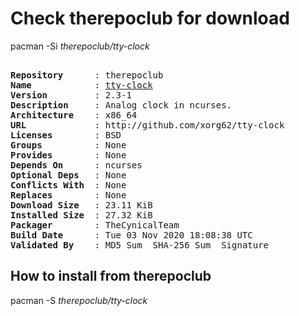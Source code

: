 # Check therepoclub for download

pacman -Si *therepoclub/tty-clock*

<div class="highlight"><pre class="highlight"><text>
<b>Repository</b>      : therepoclub
<b>Name</b>            : <a href="../../x86_64/tty-clock-2.3-1-x86_64.pkg.tar.zst">tty-clock</a>
<b>Version</b>         : 2.3-1
<b>Description</b>     : Analog clock in ncurses.
<b>Architecture</b>    : x86_64
<b>URL</b>             : http://github.com/xorg62/tty-clock
<b>Licenses</b>        : BSD
<b>Groups</b>          : None
<b>Provides</b>        : None
<b>Depends On</b>      : ncurses
<b>Optional Deps</b>   : None
<b>Conflicts With</b>  : None
<b>Replaces</b>        : None
<b>Download Size</b>   : 23.11 KiB
<b>Installed Size</b>  : 27.32 KiB
<b>Packager</b>        : TheCynicalTeam <wayne6324@gmail.com>
<b>Build Date</b>      : Tue 03 Nov 2020 18:08:38 UTC
<b>Validated By</b>    : MD5 Sum  SHA-256 Sum  Signature
</text></pre></div>

## How to install from therepoclub

pacman -S *therepoclub/tty-clock*
